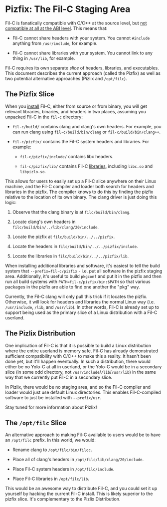 # Pizfix: The Fil-C Staging Area

Fil-C is fanatically compatible with C/C++ at the source level, but [not compatible at all at the ABI level](runtime.html). This means that:

- Fil-C cannot share headers with your system. You cannot `#include` anything from `/usr/include`, for example.

- Fil-C cannot share libraries with your system. You cannot link to any thing in `/usr/lib`, for example.

Fil-C requires its own separate *slice* of headers, libraries, and executables. This document describes the current approach (called the Pizfix) as well as two potential alternative approaches (Pizlix and `/opt/filc`).

## The Pizfix Slice

When you [install](installation.html) Fil-C, either from source or from binary, you will get relevant libraries, binaries, and headers in two places, assuming you unpacked Fil-C in the `fil-c` directory:

- `fil-c/build/` contains clang and clang's own headers. For example, you can run clang using `fil-c/build/bin/clang` or `fil-c/build/bin/clang++`.

- `fil-c/pizfix/` contains the Fil-C system headers and libraries. For example:

    - `fil-c/pizfix/include/` contains libc headers.

    - `fil-c/pizfix/lib/` contains Fil-C [libraries](runtime.html), including `libc.so` and `libpizlo.so`.

This allows for users to easily set up a Fil-C slice anywhere on their Linux machine, and the Fil-C compiler and loader both search for headers and libraries in the pizfix. The compiler knows to do this by finding the pizfix relative to the location of its own binary. The clang driver is just doing this logic:

1. Observe that the clang binary is at `filc/build/bin/clang`.

2. Locate clang's own headers in `filc/build/bin/../lib/clang/20/include`.

3. Locate the pizfix at `filc/build/bin/../../pizfix`.

4. Locate the headers in `filc/build/bin/../../pizfix/include`.

5. Locate the libraries in `filc/build/bin/../../pizfix/lib`.

When installing additional libraries and software, it's easiest to tell the build system that `--prefix=fil-c/pizfix` - i.e. put all software in the pizfix staging area. Additionally, it's useful to build `pkgconf` and put it in the pizfix and then run all build systems with `PATH=fil-c/pizfix/bin:$PATH` so that various packages in the pizfix are able to find one another the "pkg" way.

Currently, the Fil-C clang will only pull this trick if it locates the pizfix. Otherwise, it will look for headers and libraries the normal Linux way (i.e. `/usr/include`, `/lib`, and `/usr/lib`). In other words, Fil-C is already set up to support being used as the primary slice of a Linux distribution with a Fil-C userland.

## The Pizlix Distribution

One implication of Fil-C is that it is possible to build a Linux distribution where the entire userland is memory safe. Fil-C has already demonstrated sufficient compatibility with C/C++ to make this a reality. It hasn't been done yet, but it'll happen eventually. In such a distribution, there would either be no Yolo-C at all in userland, or the Yolo-C would be in a secondary slice (in some odd directory, not `/usr/include`/`/lib`/`/usr/lib`) in the same way that we currently put Fil-C in a secondary slice.

In Pizlix, there would be no staging area, and so the Fil-C compiler and loader would just use default Linux directories. This enables Fil-C-compiled software to just be installed with `--prefix/usr`.

Stay tuned for more information about Pizlix!

## The `/opt/filc` Slice

An alternative approach to making Fil-C available to users would be to have an `/opt/filc` prefix. In this world, we would:

- Rename clang to `/opt/filc/bin/filcc`.

- Place all of clang's headers in `/opt/filc/lib/clang/20/include`.

- Place Fil-C system headers in `/opt/filc/include`.

- Place Fil-C libraries in `/opt/filc/lib`.

This would be an awesome way to distribute Fil-C, and you could set it up yourself by hacking the current Fil-C install. This is likely superior to the pizfix slice. It's complementary to the Pizlix Distribution.


